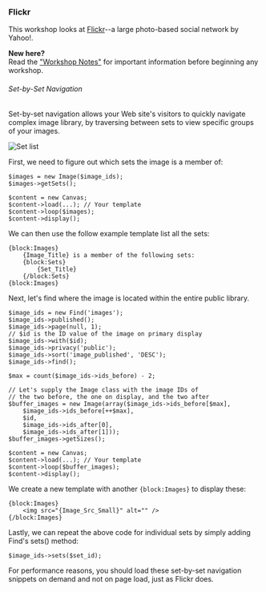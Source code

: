 ### Flickr

This workshop looks at [Flickr](http://www.flickr.com)--a large photo-based social network by Yahoo!.

<div class="note">
	<strong>New here?</strong><br />
	Read the <a href="/guide/workshop/notes/">"Workshop Notes"</a> for important information before beginning any workshop.
</div>

###### Set-by-Set Navigation

Set-by-set navigation allows your Web site's visitors to quickly navigate complex image library, by traversing between sets to view specific groups of your images.

![Set list](/guide/workshop/flickr/set-list.jpg)

First, we need to figure out which sets the image is a member of:

	$images = new Image($image_ids);
	$images->getSets();
	
	$content = new Canvas;
	$content->load(...); // Your template
	$content->loop($images);
	$content->display();

We can then use the follow example template list all the sets:

	{block:Images}
		{Image_Title} is a member of the following sets:
		{block:Sets}
			{Set_Title}
		{/block:Sets}
	{block:Images}

Next, let's find where the image is located within the entire public library.

	$image_ids = new Find('images');
	$image_ids->published();
	$image_ids->page(null, 1);
	// $id is the ID value of the image on primary display
	$image_ids->with($id);
	$image_ids->privacy('public');
	$image_ids->sort('image_published', 'DESC');
	$image_ids->find();
	
	$max = count($image_ids->ids_before) - 2;
	
	// Let's supply the Image class with the image IDs of
	// the two before, the one on display, and the two after
	$buffer_images = new Image(array($image_ids->ids_before[$max],
		$image_ids->ids_before[++$max],
		$id,
		$image_ids->ids_after[0],
		$image_ids->ids_after[1]));
	$buffer_images->getSizes();
	
	$content = new Canvas;
	$content->load(...); // Your template
	$content->loop($buffer_images);
	$content->display();

We create a new template with another `{block:Images}` to display these:

	{block:Images}
		<img src="{Image_Src_Small}" alt="" />
	{/block:Images}

Lastly, we can repeat the above code for individual sets by simply adding Find's sets() method:
	
	$image_ids->sets($set_id);

For performance reasons, you should load these set-by-set navigation snippets on demand and not on page load, just as Flickr does.